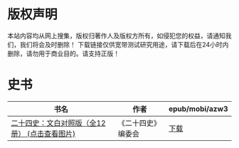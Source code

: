 # 版权声明

本站内容均从网上搜集，版权归著作人及版权方所有，如侵犯您的权益，请通知我们，我们将会及时删除！ 下载链接仅供宽带测试研究用途，请下载后在24小时内删除，请勿用于商业目的。请支持正版！

# 史书

| 书名 | 作者 | epub/mobi/azw3 |
| --- | --- | --- |
| [二十四史：文白对照版（全12册） (点击查看图片)](https://www.dushupai.com/attachment/2024/06/11/5d1ba665bb752082.jpg) |  《二十四史》编委会 | [下载](https://url89.ctfile.com/f/31084289-1375509637-6f1905?p=8866) |
